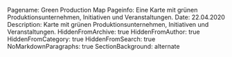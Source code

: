 Pagename: Green Production Map
Pageinfo: Eine Karte mit grünen Produktionsunternehmen, Initiativen und Veranstaltungen.
Date: 22.04.2020
Description: Karte mit grünen Produktionsunternehmen, Initiativen und Veranstaltungen.
HiddenFromArchive: true
HiddenFromAuthor: true
HiddenFromCategory: true
HiddenFromSearch: true
NoMarkdownParagraphs: true
SectionBackground: alternate
